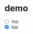 # demo

- [ ] foo
- [x] bar

<!-- ## text

You can also use variant modifiers to target media queries like responsive breakpoints, dark mode, prefers-reduced-motion, and more. For example, use md:backdrop-brightness-150 to apply the backdrop-brightness-150 utility at only medium screen sizes and above.

## code

```python
import numpy as np
import pandas as pd
from ../util import fate

def FunctionType():
    return a + b
``` -->
